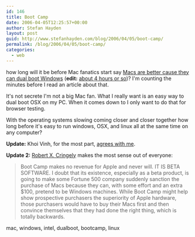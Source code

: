 ```yaml
---
id: 146
title: Boot Camp
date: 2006-04-05T12:25:57+00:00
author: Stefan Hayden
layout: post
guid: http://www.stefanhayden.com/blog/2006/04/05/boot-camp/
permalink: /blog/2006/04/05/boot-camp/
categories:
  - web
---
```

how long will it be before Mac fanatics start say <a href="http://www.apple.com/macosx/bootcamp/">Macs are better cause they can dual boot Windows</a> (<strong>edit:</strong> <a href="http://www.airbagindustries.com/archives/009049.php">about 4 hours or so</a>)? I'm counting the minutes before I read an article about that.

It's not secrete I'm not a big Mac fan. What I really want is an easy way to dual boot OSX on my PC. When it comes down to I only want to do that for browser testing.

With the operating systems slowing coming closer and closer together how long before it's easy to run windows, OSX, and linux all at the same time on any computer?

<strong>Update:</strong> Khoi Vinh, for the most part, <a href="http://www.subtraction.com/archives/2006/0405_das_boot_cam.php">agrees with me</a>.

<strong>Update 2:</strong> <a href="http://www.pbs.org/cringely/pulpit/pulpit20060406.html">Robert X. Cringely</a> makes the most sense out of everyone:
<blockquote>Boot Camp makes no revenue for Apple and never will. IT IS BETA SOFTWARE. I doubt that its existence, especially as a beta product, is going to make some Fortune 500 company suddenly sanction the purchase of Macs because they can, with some effort and an extra $100, pretend to be Windows machines. While Boot Camp might help show prospective purchasers the superiority of Apple hardware, those purchasers would have to buy their Macs first and then convince themselves that they had done the right thing, which is totally backwards.</blockquote>
<tags>mac, windows, intel, dualboot, bootcamp, linux</tags>